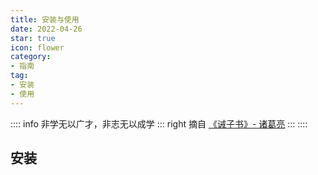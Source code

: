 ```yaml
---
title: 安装与使用
date: 2022-04-26
star: true
icon: flower
category: 
- 指南
tag:
- 安装
- 使用
---
```


:::: info 非学无以广才，非志无以成学
::: right
摘自 [《诫子书》- 诸葛亮](https://hanyu.baidu.com/shici/detail?pid=ce7bcf07f57411e58fb0c8e0eb15ce01&from=kg0)
:::
::::

<!-- more -->

## 安装
